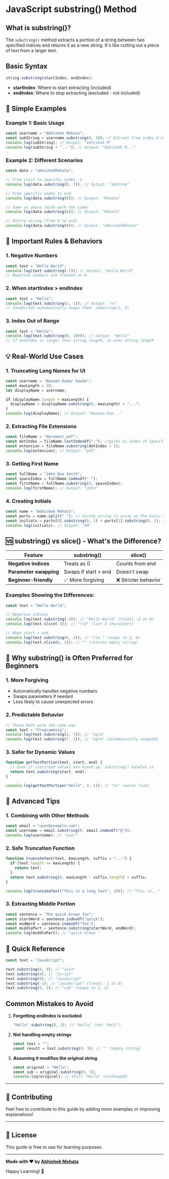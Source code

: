 # JavaScript substring() Method

## What is substring()?

The `substring()` method extracts a portion of a string between two specified indices and returns it as a new string. It's like cutting out a piece of text from a larger text.

## Basic Syntax

```javascript
string.substring(startIndex, endIndex);
```

- **startIndex**: Where to start extracting (included)
- **endIndex**: Where to stop extracting (excluded - not included)

## 🎯 Simple Examples

### Example 1: Basic Usage

```javascript
const username = "Abhishek Mehata";
const subString = username.substring(0, 10); // Extract from index 0 to 9
console.log(subString); // Output: "Abhishek M"
console.log(subString + "..."); // Output: "Abhishek M..."
```

### Example 2: Different Scenarios

```javascript
const data = "abhishekMehata";

// From start to specific index -1
console.log(data.substring(0, 7)); // Output: "abhishe"

// From specific index to end
console.log(data.substring(8)); // Output: "Mehata"

// Same as above (both work the same)
console.log(data.substring(8)); // Output: "Mehata"

// Entire string (from 0 to end)
console.log(data.substring(0)); // Output: "abhishekMehata"
```

## 🚨 Important Rules & Behaviors

### 1. Negative Numbers

```javascript
const text = "Hello World";
console.log(text.substring(-1)); // Output: "Hello World"
// Negative numbers are treated as 0
```

### 2. When startIndex > endIndex

```javascript
const text = "Hello";
console.log(text.substring(3, 1)); // Output: "el"
// JavaScript automatically swaps them: substring(1, 3)
```

### 3. Index Out of Range

```javascript
const text = "Hello";
console.log(text.substring(0, 100)); // Output: "Hello"
// If endIndex is larger than string length, it uses string length
```

## 💡 Real-World Use Cases

### 1. Truncating Long Names for UI

```javascript
const username = "Naveen Kumar Gowda";
const maxLength = 10;
let displayName = username;

if (displayName.length > maxLength) {
  displayName = displayName.substring(0, maxLength) + "...";
}
console.log(displayName); // Output: "Naveen Kum..."
```

### 2. Extracting File Extensions

```javascript
const fileName = "document.pdf";
const dotIndex = fileName.lastIndexOf("."); //gives us index of specific character in string
const extension = fileName.substring(dotIndex + 1);
console.log(extension); // Output: "pdf"
```

### 3. Getting First Name

```javascript
const fullName = "John Doe Smith";
const spaceIndex = fullName.indexOf(" ");
const firstName = fullName.substring(0, spaceIndex);
console.log(firstName); // Output: "John"
```

### 4. Creating Initials

```javascript
const name = "Abhishek Mehata";
const parts = name.split(" "); // divide string in array on the basis of given symbol/chatacter that is present in string i.e "
const initials = parts[0].substring(0, 1) + parts[1].substring(0, 1); //working with each item of the splitted array
console.log(initials); // Output: "AM"
```

## 🆚 substring() vs slice() - What's the Difference?

| Feature                | substring()          | slice()              |
| ---------------------- | -------------------- | -------------------- |
| **Negative indices**   | Treats as 0          | Counts from end      |
| **Parameter swapping** | Swaps if start > end | Doesn't swap         |
| **Beginner-friendly**  | ✅ More forgiving    | ❌ Stricter behavior |

### Examples Showing the Differences:

```javascript
const text = "Hello World";

// Negative indices
console.log(text.substring(-3)); // "Hello World" (treats -3 as 0)
console.log(text.slice(-3)); // "rld" (last 3 characters)

// When start > end
console.log(text.substring(6, 2)); // "llo " (swaps to 2, 6)
console.log(text.slice(6, 2)); // "" (returns empty string)
```

## 🎯 Why substring() is Often Preferred for Beginners

### 1. **More Forgiving**

- Automatically handles negative numbers
- Swaps parameters if needed
- Less likely to cause unexpected errors

### 2. **Predictable Behavior**

```javascript
// These both work the same way
const text = "Programming";
console.log(text.substring(2, 7)); // "ogra"
console.log(text.substring(7, 2)); // "ogra" (automatically swapped)
```

### 3. **Safer for Dynamic Values**

```javascript
function getTextPortion(text, start, end) {
  // Even if start/end values are mixed up, substring() handles it
  return text.substring(start, end);
}

console.log(getTextPortion("Hello", 3, 1)); // "el" (works fine)
```

## 🔧 Advanced Tips

### 1. Combining with Other Methods

```javascript
const email = "user@example.com";
const username = email.substring(0, email.indexOf("@"));
console.log(username); // "user"
```

### 2. Safe Truncation Function

```javascript
function truncateText(text, maxLength, suffix = "...") {
  if (text.length <= maxLength) {
    return text;
  }
  return text.substring(0, maxLength - suffix.length) + suffix;
}

console.log(truncateText("This is a long text", 10)); // "This is..."
```

### 3. Extracting Middle Portion

```javascript
const sentence = "The quick brown fox";
const startWord = sentence.indexOf("quick");
const endWord = sentence.indexOf("fox");
const middlePart = sentence.substring(startWord, endWord);
console.log(middlePart); // "quick brown "
```

## 📝 Quick Reference

```javascript
const text = "JavaScript";

text.substring(0, 4); // "Java"
text.substring(4); // "Script"
text.substring(0); // "JavaScript"
text.substring(-1); // "JavaScript" (treats -1 as 0)
text.substring(5, 2); // "vaS" (swaps to 2, 5)
```

## Common Mistakes to Avoid

1. **Forgetting endIndex is excluded**

   ```javascript
   "Hello".substring(0, 5); // "Hello" (not "Hell")
   ```

2. **Not handling empty strings**

   ```javascript
   const text = "";
   const result = text.substring(0, 5); // "" (empty string)
   ```

3. **Assuming it modifies the original string**
   ```javascript
   const original = "Hello";
   const sub = original.substring(0, 3);
   console.log(original); // Still "Hello" (unchanged)
   ```


---

## 🤝 Contributing

Feel free to contribute to this guide by adding more examples or improving explanations!

---

## 📄 License

This guide is free to use for learning purposes.

---

**Made with ❤️ by [Abhishek Mehata](https://github.com/Abhishek-mehata)**

Happy Learning! 🚀